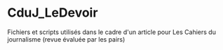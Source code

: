 # CduJ_LeDevoir
Fichiers et scripts utilisés dans le cadre d'un article pour Les Cahiers du journalisme (revue évaluée par les pairs)

